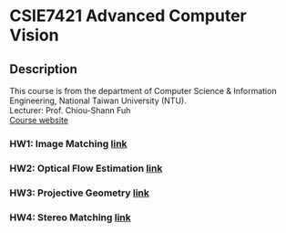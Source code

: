 # CSIE7421 Advanced Computer Vision

## Description
This course is from the department of Computer Science & Information Engineering, National Taiwan University (NTU).  
Lecturer: Prof. Chiou-Shann Fuh  
[Course website](http://cv2.csie.ntu.edu.tw/CV2/index.html?fbclid=IwAR2HoqCW1QbtHpD7ic3KgQjk8I3DIKLU-sixVqIx366wTZ4r08Vb1owFsIk) 

### HW1: Image Matching  [link](https://github.com/r09921135/acv/tree/master/hw1)

### HW2: Optical Flow Estimation  [link](https://github.com/r09921135/acv/tree/master/hw2)

### HW3: Projective Geometry  [link](https://github.com/r09921135/acv/tree/master/hw3)

### HW4: Stereo Matching  [link](https://github.com/r09921135/acv/tree/master/hw4)

